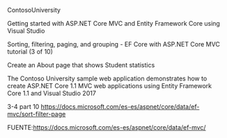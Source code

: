 ContosoUniversity

Getting started with ASP.NET Core MVC and Entity Framework Core using Visual Studio

Sorting, filtering, paging, and grouping - EF Core with ASP.NET Core MVC tutorial (3 of 10)

Create an About page that shows Student statistics

The Contoso University sample web application demonstrates how to create ASP.NET Core 1.1 MVC web applications using Entity Framework Core 1.1 and Visual Studio 2017

3-4 part 10 
https://docs.microsoft.com/es-es/aspnet/core/data/ef-mvc/sort-filter-page

FUENTE:https://docs.microsoft.com/es-es/aspnet/core/data/ef-mvc/
